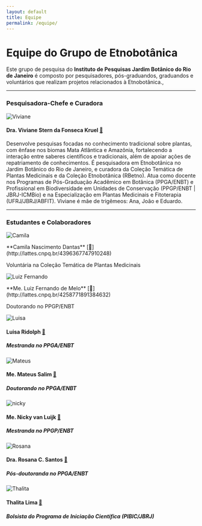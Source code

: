 ```yaml
---
layout: default
title: Equipe
permalink: /equipe/
---
```


# Equipe do Grupo de Etnobotânica

Este grupo de pesquisa do **Instituto de Pesquisas Jardim Botânico do Rio de Janeiro** é composto por pesquisadores, pós-graduandos, graduandos e voluntários que realizam projetos relacionados à Etnobotânica.,

---

### Pesquisadora-Chefe e Curadora

<div class="imagem-com-texto-esquerda">
    <img src="{{ site.baseurl }}/assets/images/viviane.png" alt="Viviane">
</div> 

#### Dra. Viviane Stern da Fonseca Kruel [🔗](http://lattes.cnpq.br/0560294487722709)

Desenvolve pesquisas focadas no conhecimento tradicional sobre plantas, com ênfase nos biomas Mata Atlântica e Amazônia, fortalecendo a interação entre saberes científicos e tradicionais, além de apoiar ações de repatriamento de conhecimentos. É pesquisadora em Etnobotânica no Jardim Botânico do Rio de Janeiro, e curadora da Coleção Temática de Plantas Medicinais e da Coleção Etnobotânica (RBetno). Atua como docente nos Programas de Pós-Graduação Acadêmico em Botânica (PPGA/ENBT) e Profissional em Biodiversidade em Unidades de Conservação (PPGP/ENBT | JBRJ-ICMBio) e na Especialização em Plantas Medicinais e Fitoterapia (UFRJ/JBRJ/ABFIT). Viviane é mãe de trigêmeos: Ana, João e Eduardo.

---

### Estudantes e Colaboradores

<div class="imagem-com-texto-esquerda">
    <img src="{{ site.baseurl }}/assets/images/camila.png" alt="Camila">
</div> 
<p> **Camila Nascimento Dantas** [🔗](http://lattes.cnpq.br/4396367747910248)</p>
<p>Voluntária na Coleção Temática de Plantas Medicinais</p>

<div class="imagem-com-texto-esquerda">
    <img src="{{ site.baseurl }}/assets/images/luiz_fernando.png" alt="Luiz Fernando">
</div> 
<p>**Me. Luiz Fernando de Melo**  [🔗](http://lattes.cnpq.br/4258771891384632)</p>
<p>Doutorando no PPGP/ENBT</p>


<div class="imagem-com-texto-esquerda">
    <img src="{{ site.baseurl }}/assets/images/luisa.png" alt="Luisa">
</div> 

#### Luisa Ridolph [🔗](http://lattes.cnpq.br/5593552951372724)
##### Mestranda no PPGA/ENBT


<div class="imagem-com-texto-esquerda">
    <img src="{{ site.baseurl }}/assets/images/mateus.png" alt="Mateus">
</div> 

#### Me. Mateus Salim [🔗](http://lattes.cnpq.br/0248529376853174)
##### Doutorando no PPGA/ENBT


<div class="imagem-com-texto-esquerda">
    <img src="{{ site.baseurl }}/assets/images/nicky.png" alt="nicky">
</div>

#### Me. Nicky van Luijk [🔗](http://lattes.cnpq.br/3013537979299517)
##### Mestranda no PPGP/ENBT


<div class="imagem-com-texto-esquerda">
    <img src="{{ site.baseurl }}/assets/images/rosana.png" alt="Rosana">
</div>

#### Dra. Rosana C. Santos [🔗](http://lattes.cnpq.br/2754673352772277)
##### Pós-doutoranda no PPGA/ENBT


<div class="imagem-com-texto-esquerda">
    <img src="{{ site.baseurl }}/assets/images/thalita.png" alt="Thalita">
</div>
 
#### Thalita Lima [🔗](http://lattes.cnpq.br/9806013473257535)
##### Bolsista do Programa de Iniciação Científica (PIBIC/JBRJ)
